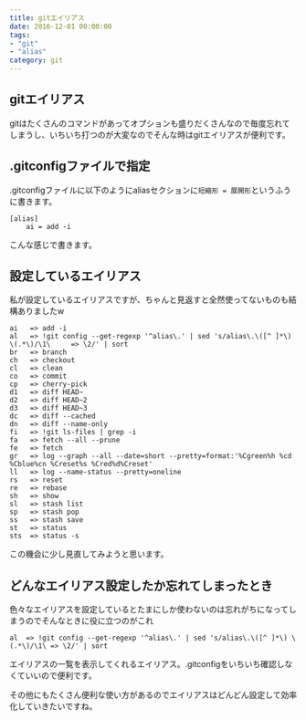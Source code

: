 ```yaml
---
title: gitエイリアス
date: 2016-12-01 00:00:00
tags:
- "git"
- "alias"
category: git
---
```

## gitエイリアス

gitはたくさんのコマンドがあってオプションも盛りだくさんなので毎度忘れてしまうし、いちいち打つのが大変なのでそんな時はgitエイリアスが便利です。

## .gitconfigファイルで指定
.gitconfigファイルに以下のようにaliasセクションに`短縮形 = 展開形`というふうに書きます。

<!-- More -->

```
[alias]
    ai = add -i
```

こんな感じで書きます。

## 設定しているエイリアス

私が設定しているエイリアスですが、ちゃんと見返すと全然使ってないものも結構ありましたw

```
ai	 => add -i
al	 => !git config --get-regexp '^alias\.' | sed 's/alias\.\([^ ]*\) \(.*\)/\1\	 => \2/' | sort
br	 => branch
ch	 => checkout
cl	 => clean
co	 => commit
cp	 => cherry-pick
d1	 => diff HEAD~
d2	 => diff HEAD~2
d3	 => diff HEAD~3
dc	 => diff --cached
dn	 => diff --name-only
fi	 => !git ls-files | grep -i
fa	 => fetch --all --prune
fe	 => fetch
gr	 => log --graph --all --date=short --pretty=format:'%Cgreen%h %cd %Cblue%cn %Creset%s %Cred%d%Creset'
ll	 => log --name-status --pretty=oneline
rs	 => reset
re   => rebase
sh	 => show
sl	 => stash list
sp	 => stash pop
ss	 => stash save
st	 => status
sts	 => status -s
```

この機会に少し見直してみようと思います。

## どんなエイリアス設定したか忘れてしまったとき
色々なエイリアスを設定しているとたまにしか使わないのは忘れがちになってしまうのでそんなときに役に立つのがこれ

```
al  => !git config --get-regexp '^alias\.' | sed 's/alias\.\([^ ]*\) \(.*\)/\1\ => \2/' | sort
```

エイリアスの一覧を表示してくれるエイリアス。.gitconfigをいちいち確認しなくていいので便利です。

その他にもたくさん便利な使い方があるのでエイリアスはどんどん設定して効率化していきたいですね。
